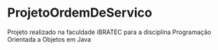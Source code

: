 # ProjetoOrdemDeServico
 Projeto realizado na faculdade iBRATEC para a disciplina Programação Orientada a Objetos em Java
